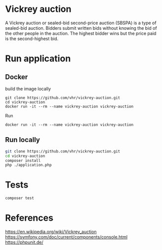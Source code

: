 # Vickrey auction

A Vickrey auction or sealed-bid second-price auction (SBSPA) is a type of sealed-bid auction. Bidders submit written bids without knowing the bid of the other people in the auction. The highest bidder wins but the price paid is the second-highest bid.

# Run application

## Docker

build the image locally
```
git clone https://github.com/vhr/vickrey-auction.git
cd vickrey-auction
docker run -it --rm --name vickrey-auction vickrey-auction
```

Run
```
docker run -it --rm --name vickrey-auction vickrey-auction
```

## Run locally

```bash
git clone https://github.com/vhr/vickrey-auction.git
cd vickrey-auction
composer install
php ./application.php
```

# Tests

```bash
composer test
```

# References

https://en.wikipedia.org/wiki/Vickrey_auction
https://symfony.com/doc/current/components/console.html
https://phpunit.de/